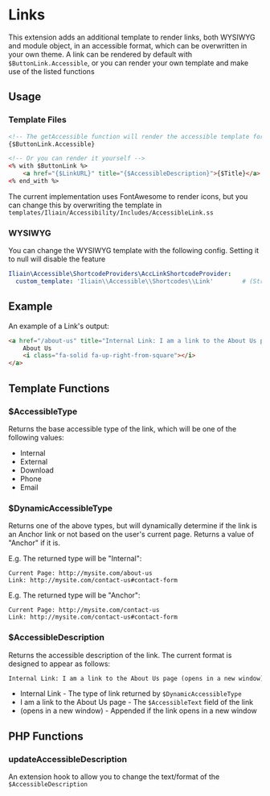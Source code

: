 # Links

This extension adds an additional template to render links, both WYSIWYG and module object, in an accessible format, which can be overwritten in your own theme. A link can be rendered by default with `$ButtonLink.Accessible`, or you can render your own template and make use of the listed functions

## Usage

### Template Files

```HTML
<!-- The getAccessible function will render the accessible template for you -->
{$ButtonLink.Accessible}

<!-- Or you can render it yourself -->
<% with $ButtonLink %>
    <a href="{$LinkURL}" title="{$AccessibleDescription}">{$Title}</a>
<% end_with %>
```

The current implementation uses FontAwesome to render icons, but you can change this by overwriting the template in `templates/Iliain/Accessibility/Includes/AccessibleLink.ss`

### WYSIWYG

You can change the WYSIWYG template with the following config. Setting it to null will disable the feature

```YAML
Iliain\Accessible\ShortcodeProviders\AccLinkShortcodeProvider:
  custom_template: 'Iliain\\Accessible\\Shortcodes\\Link'        # (String|null) Custom template 
```

## Example

An example of a Link's output:

```HTML
<a href="/about-us" title="Internal Link: I am a link to the About Us page (opens in a new window)" target="_blank" rel="noopener">
    About Us
    <i class="fa-solid fa-up-right-from-square"></i>
</a>
```

## Template Functions

### $AccessibleType

Returns the base accessible type of the link, which will be one of the following values:

- Internal
- External
- Download
- Phone
- Email

### $DynamicAccessibleType 

Returns one of the above types, but will dynamically determine if the link is an Anchor link or not based on the user's current page. Returns a value of "Anchor" if it is.

E.g. The returned type will be "Internal":
```
Current Page: http://mysite.com/about-us
Link: http://mysite.com/contact-us#contact-form
```

E.g. The returned type will be "Anchor":
```
Current Page: http://mysite.com/contact-us
Link: http://mysite.com/contact-us#contact-form
```

### $AccessibleDescription

Returns the accessible description of the link. The current format is designed to appear as follows:

```html
Internal Link: I am a link to the About Us page (opens in a new window)
```

 - Internal Link - The type of link returned by `$DynamicAccessibleType`
 - I am a link to the About Us page - The `$AccessibleText` field of the link
 - (opens in a new window) - Appended if the link opens in a new window

## PHP Functions

### updateAccessibleDescription

An extension hook to allow you to change the text/format of the `$AccessibleDescription`

